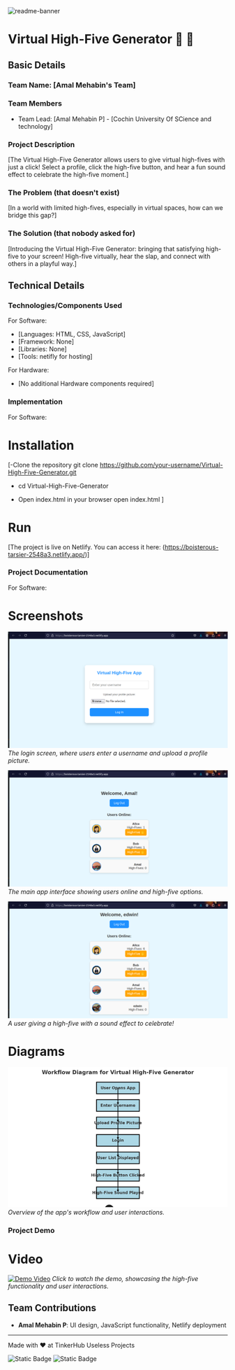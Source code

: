 <img width="1280" alt="readme-banner" src="https://github.com/user-attachments/assets/35332e92-44cb-425b-9dff-27bcf1023c6c">

# Virtual High-Five Generator 🎉 🎯


## Basic Details
### Team Name: [Amal Mehabin's Team]


### Team Members
- Team Lead: [Amal Mehabin P] - [Cochin University Of SCience and technology]


### Project Description
[The Virtual High-Five Generator allows users to give virtual high-fives with just a click! Select a profile, click the high-five button, and hear a fun sound effect to celebrate the high-five moment.]

### The Problem (that doesn't exist)
[In a world with limited high-fives, especially in virtual spaces, how can we bridge this gap?]

### The Solution (that nobody asked for)
[Introducing the Virtual High-Five Generator: bringing that satisfying high-five to your screen! High-five virtually, hear the slap, and connect with others in a playful way.]

## Technical Details
### Technologies/Components Used
For Software:
- [Languages: HTML, CSS, JavaScript]
- [Framework: None]
- [Libraries: None]
- [Tools: netifly for hosting]

For Hardware:
- [No additional Hardware components required]

### Implementation
For Software:
# Installation
[-Clone the repository
git clone https://github.com/your-username/Virtual-High-Five-Generator.git
- cd Virtual-High-Five-Generator

 - Open index.html in your browser
open index.html
]

# Run
[The project is live on Netlify. You can access it here: (https://boisterous-tarsier-2548a3.netlify.app/)]

### Project Documentation
For Software:

# Screenshots 
![Login Page](documentation/home_screen.png)
*The login screen, where users enter a username and upload a profile picture.*

![Main Interface](documentation/loginscreen1.png)
*The main app interface showing users online and high-five options.*

![High-Five Action](documentation/loginscreen2.png)
*A user giving a high-five with a sound effect to celebrate!*

# Diagrams
![Workflow](documentation/Virtual_High_Five_Workflow_Diagram.png)
*Overview of the app's workflow and user interactions.*


### Project Demo
# Video
[![Demo Video](documentation/demo-video.png)](documentation/demo.webm)
*Click to watch the demo, showcasing the high-five functionality and user interactions.*


## Team Contributions
- **Amal Mehabin P**: UI design, JavaScript functionality, Netlify deployment


---
Made with ❤️ at TinkerHub Useless Projects 

![Static Badge](https://img.shields.io/badge/TinkerHub-24?color=%23000000&link=https%3A%2F%2Fwww.tinkerhub.org%2F)
![Static Badge](https://img.shields.io/badge/UselessProject--24-24?link=https%3A%2F%2Fwww.tinkerhub.org%2Fevents%2FQ2Q1TQKX6Q%2FUseless%2520Projects)



